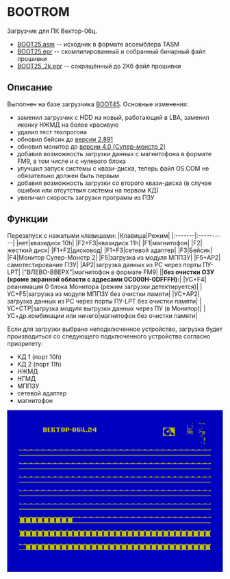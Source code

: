 # BOOTROM
Загрузчик для ПК Вектор-06ц.
* [BOOT25.asm](/BOOT25.asm) -- исходник в формате ассемблера TASM<br>
* [BOOT25.epr](/BOOT25.epr) -- скомпилированный и собранный бинарный файл прошивки<br>
* [BOOT25_2k.epr](/BOOT25_2k.epr) -- сокращённый до 2Кб файл прошивки<br>

## Описание
Выполнен на базе загрузчика [BOOT45](https://caglrc.cc/scalar/ware/541/). Основные изменения:
- заменил загрузчик с HDD на новый, работающий в LBA, заменил иконку НЖМД на более красивую
- удалил тест техпрогона
- обновил бейсик до [версии 2.891](https://caglrc.cc/scalar/ware/909/)
- обновил монитор до [версии 4.0 (Супер-монстр 2)](https://caglrc.cc/scalar/ware/726/)
- добавил возможность загрузки данных с магнитофона в формате FM9, в том числе и с нулевого блока
- улучшил запуск системы с квази-диска, теперь файл OS.COM не обязательно должен быть первым
- добавил возможность загрузки со второго квази-диска (в случае ошибки или отсутствия системы на первом КД)
- увеличил скорость загрузки программ из ПЗУ

## Функции
Перезапуск с нажатыми клавишами:
|Клавиша|Режим|
|:-------|:----------|
|нет|квазидиск 10h|
|F2+F3|квазидиск 11h|
|F1|магнитофон|
|F2|жесткий диск|
|F1+F2|дисковод|
|F1+F3|сетевой адаптер|
|F3|Бейсик|
|F4|Монитор Супер-Монстр 2|
|F5|загрузка из модуля МППЗУ|
|F5+AP2|самотестирование ПЗУ|
|AP2|загрузка данных из РС через порты ПУ-LPT|
|"ВЛЕВО-ВВЕРХ"|магнитофон в формате FM9|
||<b>без очистки ОЗУ (кроме экранной области c адресами 0C000H-0DFFFH):</b>|
|УС+F4|реанимация 0 блока Монитора (режим загрузки детектируется)|
|УС+F5|загрузка из модуля МППЗУ без очистки памяти|
|УС+AP2|загрузка данных из РС через порты ПУ-LPT без очистки памяти|
|УС+СТР|загрузка модуля выгрузки данных через ПУ (в Монитор)|
|УС+др.комбинации или ничего|магнитофон без очистки памяти|

Если для загрузки выбрано неподключенное устройство, загрузка будет
производиться со следующего подключенного устройства согласно приоритету:
- КД 1 (порт 10h)
- КД 2 (порт 11h)
- НЖМД
- НГМД
- МППЗУ
- сетевой адаптер
- магнитофон

![P0](/Boot.png)
